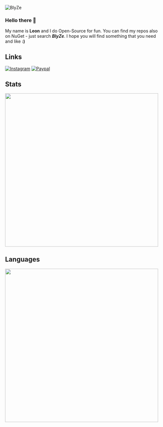 ![BlyZe](https://user-images.githubusercontent.com/95288041/198973742-97289725-4026-4202-bf6d-3c9068c54d56.svg)

### Hello there 👋

My name is **Leon** and I do Open-Source for fun. You can find my repos also on NuGet - just search ***BlyZe***. I hope you will find something that you need and like **:)**

## Links

[![Instagram](https://img.shields.io/badge/Instagram-E4405F?style=for-the-badge&logo=instagram&logoColor=white)](https://www.instagram.com/derechteblyzeee/)
[![Paypal](https://img.shields.io/badge/PayPal-00457C?style=for-the-badge&logo=paypal&logoColor=white)](https://www.paypal.com/donate/?hosted_button_id=N9S3FT7EAV982)

## Stats

<img align=center width=500 src="https://github-readme-stats.vercel.app/api?username=blyzeyt&show_icons=true&hide_title=true&include_all_commits=true&theme=github_dark">

## Languages

<img align=center width=500 src="https://github-readme-stats.vercel.app/api/top-langs/?username=blyzeyt&theme=github_dark&hide_title=true&layout=compact">
